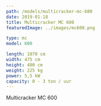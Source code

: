 ```yaml
---
path: /models/multicracker-mc-600
date: 2019-01-18
title: Multicracker MC 600
featuredImage: ../images/mc600.png

type: mc
model: 600

length: 1070 cm 
width: 475 cm
height: 400 cm
weight: 225 kg
power: 5,5 kW
capacity: 0 - 3 ton / uur
---
```

Multicracker MC 600